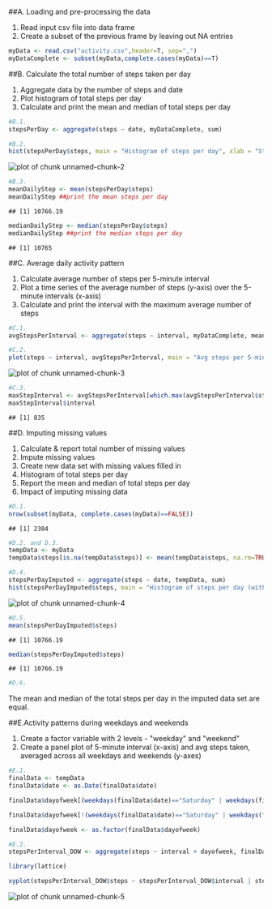 

##A. Loading and pre-processing the data
1. Read input csv file into data frame 
2. Create a subset of the previous frame by leaving out NA entries 


```r
myData <- read.csv("activity.csv",header=T, sep=",")
myDataComplete <- subset(myData,complete.cases(myData)==T)
```

##B. Calculate the total number of steps taken per day 
1. Aggregate data by the number of steps and date 
2. Plot histogram of total steps per day
3. Calculate and print the mean and median of total steps per day


```r
#B.1.
stepsPerDay <- aggregate(steps ~ date, myDataComplete, sum)

#B.2.
hist(stepsPerDay$steps, main = "Histogram of steps per day", xlab = "Steps per day", col = "grey")
```

![plot of chunk unnamed-chunk-2](figure/unnamed-chunk-2-1.png) 

```r
#B.3.
meanDailyStep <- mean(stepsPerDay$steps)
meanDailyStep ##print the mean steps per day
```

```
## [1] 10766.19
```

```r
medianDailyStep <- median(stepsPerDay$steps)
medianDailyStep ##print the median steps per day
```

```
## [1] 10765
```

##C. Average daily activity pattern
1. Calculate average number of steps per 5-minute interval
2. Plot a time series of the average number of steps (y-axis) over the 5-minute intervals (x-axis)
3. Calculate and print the interval with the maximum average number of steps


```r
#C.1.
avgStepsPerInterval <- aggregate(steps ~ interval, myDataComplete, mean)

#C.2.
plot(steps ~ interval, avgStepsPerInterval, main = "Avg steps per 5-minute interval", xlab = "Interval", ylab="Steps", type="l", col = "blue")
```

![plot of chunk unnamed-chunk-3](figure/unnamed-chunk-3-1.png) 

```r
#C.3.
maxStepInterval <- avgStepsPerInterval[which.max(avgStepsPerInterval$steps),]
maxStepInterval$interval
```

```
## [1] 835
```

##D. Imputing missing values
1. Calculate & report total number of missing values
2. Impute missing values 
3. Create new data set with missing values filled in
4. Histogram of total steps per day
5. Report the mean and median of total steps per day
6. Impact of imputing missing data


```r
#D.1.
nrow(subset(myData, complete.cases(myData)==FALSE))
```

```
## [1] 2304
```

```r
#D.2. and D.3.
tempData <- myData
tempData$steps[is.na(tempData$steps)] <- mean(tempData$steps, na.rm=TRUE)

#D.4.
stepsPerDayImputed <- aggregate(steps ~ date, tempData, sum)
hist(stepsPerDayImputed$steps, main = "Histogram of steps per day (with imputed NA values)", xlab = "Steps per day", col = "grey")
```

![plot of chunk unnamed-chunk-4](figure/unnamed-chunk-4-1.png) 

```r
#D.5.
mean(stepsPerDayImputed$steps)
```

```
## [1] 10766.19
```

```r
median(stepsPerDayImputed$steps)
```

```
## [1] 10766.19
```

```r
#D.6.
```

The mean and median of the total steps per day in the imputed data set are equal.  

##E.Activity patterns during weekdays and weekends
1. Create a factor variable with 2 levels - "weekday" and "weekend"
2. Create a panel plot of 5-minute interval (x-axis) and avg steps taken, averaged across all weekdays and weekends (y-axes)  


```r
#E.1.
finalData <- tempData
finalData$date <- as.Date(finalData$date)

finalData$dayofweek[(weekdays(finalData$date)=="Saturday" | weekdays(finalData$date)=="Sunday")] <- "weekend"

finalData$dayofweek[!(weekdays(finalData$date)=="Saturday" | weekdays(finalData$date)=="Sunday")] <- "weekday"

finalData$dayofweek <- as.factor(finalData$dayofweek)

#E.2.
stepsPerInterval_DOW <- aggregate(steps ~ interval + dayofweek, finalData, mean)

library(lattice)

xyplot(stepsPerInterval_DOW$steps ~ stepsPerInterval_DOW$interval | stepsPerInterval_DOW$dayofweek, main="Average steps per interval by day of week", xlab="Interval", ylab="Steps", type="l", layout=c(1,2))
```

![plot of chunk unnamed-chunk-5](figure/unnamed-chunk-5-1.png) 


